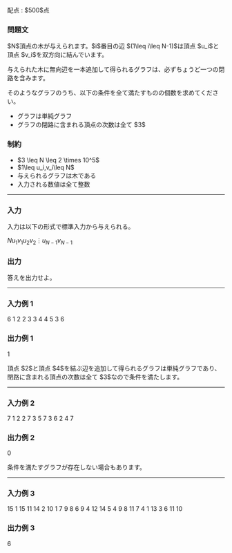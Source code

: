 
<div>

<span>

<span>

<p>
配点 : $500$点
</p>

<div>

<section>

### **問題文**

<p>
$N$頂点の木が与えられます。$i$番目の辺 $(1\leq i\leq N-1)$は頂点 $u_i$と頂点 $v_i$を双方向に結んでいます。
</p>

<p>
与えられた木に無向辺を一本追加して得られるグラフは、必ずちょうど一つの閉路を含みます。
</p>

<p>
そのようなグラフのうち、以下の条件を全て満たすものの個数を求めてください。
</p>

<ul>

<li>
グラフは単純グラフ
</li>

<li>
グラフの閉路に含まれる頂点の次数は全て $3$
</li>

</ul>

</section>

</div>

<div>

<section>

### **制約**

<ul>

<li>
$3 \leq N \leq 2 \times 10^5$
</li>

<li>
$1\leq u_i,v_i\leq N$
</li>

<li>
与えられるグラフは木である
</li>

<li>
入力される数値は全て整数
</li>

</ul>

</section>

</div>

---

<div>

<div>

<section>

### **入力**

<p>
入力は以下の形式で標準入力から与えられる。
</p>

<div>

$N$$u_1$$v_1$$u_2$$v_2$$\vdots$$u_{N-1}$$v_{N-1}$
</div>

</section>

</div>

<div>

<section>

### **出力**

<p>
答えを出力せよ。
</p>

</section>

</div>

</div>

---

<div>

<section>

### **入力例 1**

<div>

6
1 2
2 3
3 4
4 5
3 6

</div>

</section>

</div>

<div>

<section>

### **出力例 1**

<div>

1

</div>

<p>
頂点 $2$と頂点 $4$を結ぶ辺を追加して得られるグラフは単純グラフであり、閉路に含まれる頂点の次数は全て $3$なので条件を満たします。
</p>

</section>

</div>

---

<div>

<section>

### **入力例 2**

<div>

7
1 2
2 7
3 5
7 3
6 2
4 7

</div>

</section>

</div>

<div>

<section>

### **出力例 2**

<div>

0

</div>

<p>
条件を満たすグラフが存在しない場合もあります。
</p>

</section>

</div>

---

<div>

<section>

### **入力例 3**

<div>

15
1 15
11 14
2 10
1 7
9 8
6 9
4 12
14 5
4 9
8 11
7 4
1 13
3 6
11 10

</div>

</section>

</div>

<div>

<section>

### **出力例 3**

<div>

6

</div>

</section>

</div>

</span>

</span>

</div>
